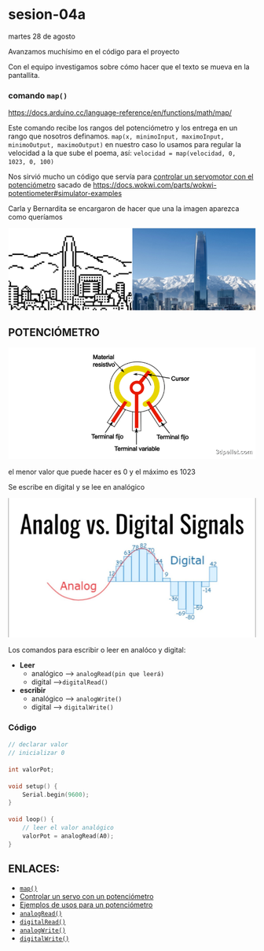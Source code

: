 # sesion-04a

martes 28 de agosto

Avanzamos muchísimo en el código para el proyecto

Con el equipo investigamos sobre cómo hacer que el texto se mueva en la pantallita.

### comando `map()`

<https://docs.arduino.cc/language-reference/en/functions/math/map/>

Este comando recibe los rangos del potenciómetro y los entrega en un rango que nosotros definamos. `map(x, minimoInput, maximoInput, minimoOutput, maximoOutput)` en nuestro caso lo usamos para regular la velocidad a la que sube el poema, así: `velocidad = map(velocidad, 0, 1023, 0, 100)`

Nos sirvió mucho un código que servía para [controlar un servomotor con el potenciómetro](https://wokwi.com/projects/344892191015961170) sacado de <https://docs.wokwi.com/parts/wokwi-potentiometer#simulator-examples>

Carla y Bernardita se encargaron de hacer que una la imagen aparezca como queríamos

![imagen del pixelart](./imagenes/pixelart.jpeg) 

## POTENCIÓMETRO

![Interior de un potenciómetro](./imagenes/potenciometro-partes.png)

el menor valor que puede hacer es 0 y el máximo es 1023

Se escribe en digital y se lee en analógico

![imagen](./imagenes/analogANDdigitalSignals.jpg)

Los comandos para escribir o leer en analóco y digital:
- **Leer**
    - analógico --> `analogRead(pin que leerá)`
    - digital -->`digitalRead()`
- **escribir**
    - analógico --> `analogWrite()`
    - digital --> `digitalWrite()`

### Código

```cpp
// declarar valor
// inicializar 0

int valorPot;

void setup() {
    Serial.begin(9600);
}

void loop() {
    // leer el valor analógico
    valorPot = analogRead(A0);
}
```

## ENLACES:

- [`map()`](https://docs.arduino.cc/language-reference/en/functions/math/map/)
- [Controlar un servo con un potenciómetro](https://wokwi.com/projects/344892191015961170)
- [Ejemplos de usos para un potenciómetro](https://docs.wokwi.com/parts/wokwi-potentiometer#simulator-examples)
- [`analogRead()`](https://docs.arduino.cc/language-reference/en/functions/analog-io/analogRead/)
- [`digitalRead()`](https://docs.arduino.cc/language-reference/en/functions/digital-io/digitalread/)
- [`analogWrite()`](https://docs.arduino.cc/language-reference/en/functions/analog-io/analogWrite/)
- [`digitalWrite()`](https://docs.arduino.cc/language-reference/en/functions/digital-io/digitalwrite/)